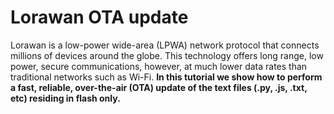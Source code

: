 # Lorawan OTA update


Lorawan is a low-power wide-area (LPWA) network protocol that connects millions of devices around the globe. This technology offers long range, low power, secure communications, however, at much lower data rates than traditional networks such as Wi-Fi. **In this tutorial we show how to perform a fast, reliable, over-the-air (OTA) update of the text files (.py, .js, .txt, etc) residing in flash only.**


